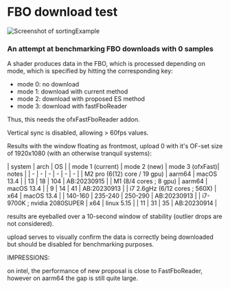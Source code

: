 # FBO download test

![Screenshot of sortingExample](sortingExample.png)

### An attempt at benchmarking FBO downloads with 0 samples

A shader produces data in the FBO, which is processed depending on mode, which is specified by hitting the corresponding key:

 - mode 0: no download
 - mode 1: download with current method
 - mode 2: download with proposed ES method
 - mode 3: download with fastFboReader
 
Thus, this needs the ofxFastFboReader addon.

Vertical sync is disabled, allowing > 60fps values.
 
Results with the window floating as frontmost, upload 0 with it's OF-set size of 1920x1080 (with an otherwise tranquil systems):

| system | arch | OS |  | mode 1 (current) | mode 2 (new) | mode 3 (ofxFast)| notes |
| - | - | - | - | - | - |
| M2 pro (6(12) core / 19 gpu)   | aarm64 | macOS 13.4 |    | 13 | 18 | 104 | AB:20230915 |
| M1 (8/4 cores ; 8 gpu)         | aarm64 | macOS 13.4 |    |  9 | 14 |  41 | AB:20230913 |
| i7 2.6gHz (6/12 cores ; 560X)  | x64    | macOS 13.4 |    | 140-160 | 235-240 |  250-290  | AB:20230913 |
| i7-9700K ; nvidia 2080SUPER    | x64    | linux 5.15 |    | 11 | 31 |  35 | AB:20230914 |

results are eyeballed over a 10-second window of stability (outlier drops are not considered).

upload serves to visually confirm the data is correctly being downloaded but should be disabled for benchmarking purposes.

IMPRESSIONS:

on intel, the performance of new proposal is close to FastFboReader, however on aarm64 the gap is still quite large.

